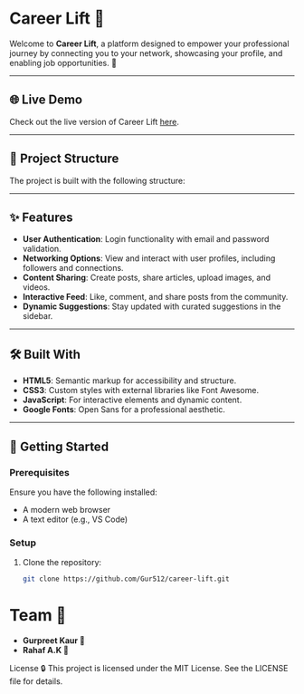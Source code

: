 # Career Lift 🌟

Welcome to **Career Lift**, a platform designed to empower your professional journey by connecting you to your network, showcasing your profile, and enabling job opportunities. 🚀

---

## 🌐 Live Demo
Check out the live version of Career Lift [here](#https://github.com/Gur512/career-lift.git).

---

## 📂 Project Structure

The project is built with the following structure:

---

## ✨ Features

- **User Authentication**: Login functionality with email and password validation.
- **Networking Options**: View and interact with user profiles, including followers and connections.
- **Content Sharing**: Create posts, share articles, upload images, and videos.
- **Interactive Feed**: Like, comment, and share posts from the community.
- **Dynamic Suggestions**: Stay updated with curated suggestions in the sidebar.

---

## 🛠️ Built With

- **HTML5**: Semantic markup for accessibility and structure.
- **CSS3**: Custom styles with external libraries like Font Awesome.
- **JavaScript**: For interactive elements and dynamic content.
- **Google Fonts**: Open Sans for a professional aesthetic.

---

## 🚀 Getting Started

### Prerequisites
Ensure you have the following installed:
- A modern web browser
- A text editor (e.g., VS Code)

### Setup
1. Clone the repository:
   ```bash
   git clone https://github.com/Gur512/career-lift.git

# Team 🤝

- **Gurpreet Kaur 🚀**
- **Rahaf A.K 🌟**


License 🔒
This project is licensed under the MIT License. See the LICENSE file for details.

